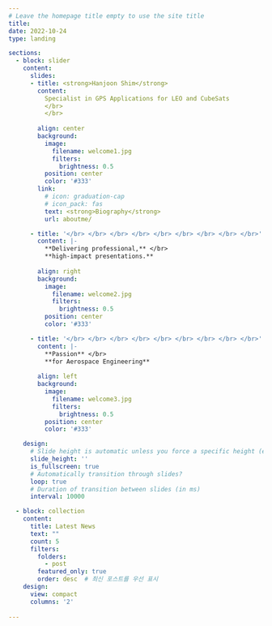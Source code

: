 ```yaml
---
# Leave the homepage title empty to use the site title
title:
date: 2022-10-24
type: landing

sections:
  - block: slider
    content:
      slides:
      - title: <strong>Hanjoon Shim</strong>
        content: 
          Specialist in GPS Applications for LEO and CubeSats
          </br>
          </br>
          
        align: center
        background:
          image:
            filename: welcome1.jpg
            filters:
              brightness: 0.5
          position: center
          color: '#333'
        link:
          # icon: graduation-cap
          # icon_pack: fas
          text: <strong>Biography</strong>
          url: aboutme/

      - title: '</br> </br> </br> </br> </br> </br> </br> </br> </br>'
        content: |-
          **Delivering professional,** </br>
          **high-impact presentations.**
          
        align: right
        background:
          image:
            filename: welcome2.jpg
            filters:
              brightness: 0.5
          position: center
          color: '#333'

      - title: '</br> </br> </br> </br> </br> </br> </br> </br> </br>'
        content: |-
          **Passion** </br>
          **for Aerospace Engineering**
          
        align: left
        background:
          image:
            filename: welcome3.jpg
            filters:
              brightness: 0.5
          position: center
          color: '#333'

    design:
      # Slide height is automatic unless you force a specific height (e.g. '400px')
      slide_height: ''
      is_fullscreen: true
      # Automatically transition through slides?
      loop: true
      # Duration of transition between slides (in ms)
      interval: 10000

  - block: collection
    content:
      title: Latest News
      text: ""
      count: 5
      filters:
        folders: 
          - post
        featured_only: true
        order: desc  # 최신 포스트를 우선 표시
    design:
      view: compact
      columns: '2'
    
---
```

